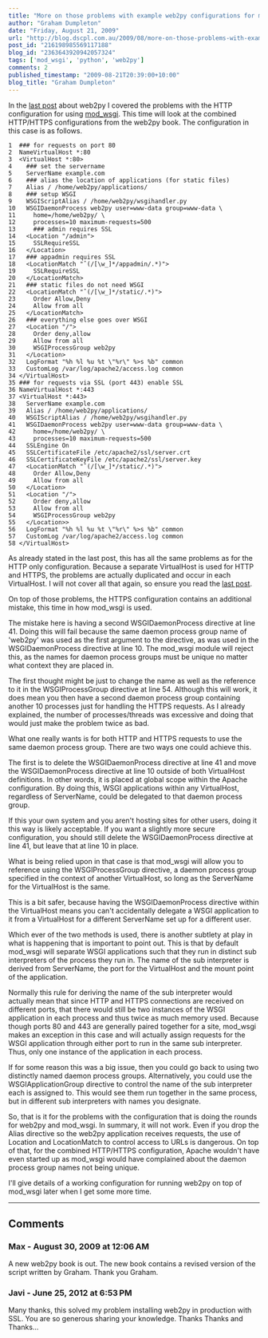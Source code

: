 ```yaml
---
title: "More on those problems with example web2py configurations for mod_wsgi."
author: "Graham Dumpleton"
date: "Friday, August 21, 2009"
url: "http://blog.dscpl.com.au/2009/08/more-on-those-problems-with-example.html"
post_id: "216198985569117188"
blog_id: "2363643920942057324"
tags: ['mod_wsgi', 'python', 'web2py']
comments: 2
published_timestamp: "2009-08-21T20:39:00+10:00"
blog_title: "Graham Dumpleton"
---
```


In the [last post](/posts/2009/08/problems-with-example-web2py/) about web2py I covered the problems with the HTTP configuration for using [mod\_wsgi](http://www.modwsgi.org). This time will look at the combined HTTP/HTTPS configurations from the web2py book. The configuration in this case is as follows.
    
    
    1  ### for requests on port 80  
    2  NameVirtualHost *:80  
    3  <VirtualHost *:80>  
    4    ### set the servername  
    5    ServerName example.com  
    6    ### alias the location of applications (for static files)  
    7    Alias / /home/web2py/applications/  
    8    ### setup WSGI  
    9    WSGIScriptAlias / /home/web2py/wsgihandler.py  
    10   WSGIDaemonProcess web2py user=www-data group=www-data \  
    11     home=/home/web2py/ \  
    12     processes=10 maximum-requests=500  
    13     ### admin requires SSL  
    14   <Location "/admin">  
    15     SSLRequireSSL  
    16   </Location>  
    17   ### appadmin requires SSL  
    18   <LocationMatch "ˆ(/[\w_]*/appadmin/.*)">  
    19     SSLRequireSSL  
    20   </LocationMatch>  
    21   ### static files do not need WSGI  
    22   <LocationMatch "ˆ(/[\w_]*/static/.*)">  
    23     Order Allow,Deny  
    24     Allow from all  
    25   </LocationMatch>  
    26   ### everything else goes over WSGI  
    27   <Location "/">  
    28     Order deny,allow  
    29     Allow from all  
    30     WSGIProcessGroup web2py  
    31   </Location>  
    32   LogFormat "%h %l %u %t \"%r\" %>s %b" common  
    33   CustomLog /var/log/apache2/access.log common  
    34 </VirtualHost>  
    35 ### for requests via SSL (port 443) enable SSL  
    36 NameVirtualHost *:443  
    37 <VirtualHost *:443>  
    38   ServerName example.com  
    39   Alias / /home/web2py/applications/  
    40   WSGIScriptAlias / /home/web2py/wsgihandler.py  
    41   WSGIDaemonProcess web2py user=www-data group=www-data \  
    42     home=/home/web2py/ \  
    43     processes=10 maximum-requests=500  
    44   SSLEngine On  
    45   SSLCertificateFile /etc/apache2/ssl/server.crt  
    46   SSLCertificateKeyFile /etc/apache2/ssl/server.key  
    47   <LocationMatch "ˆ(/[\w_]*/static/.*)">  
    48     Order Allow,Deny  
    49     Allow from all  
    50   </Location>  
    51   <Location "/">  
    52     Order deny,allow  
    53     Allow from all  
    54     WSGIProcessGroup web2py  
    55   </Location>>  
    56   LogFormat "%h %l %u %t \"%r\" %>s %b" common  
    57   CustomLog /var/log/apache2/access.log common  
    58 </VirtualHost> 

As already stated in the last post, this has all the same problems as for the HTTP only configuration. Because a separate VirtualHost is used for HTTP and HTTPS, the problems are actually duplicated and occur in each VirtualHost. I will not cover all that again, so ensure you read the [last post](/posts/2009/08/problems-with-example-web2py/).

  


On top of those problems, the HTTPS configuration contains an additional mistake, this time in how mod\_wsgi is used.

  


The mistake here is having a second WSGIDaemonProcess directive at line 41. Doing this will fail because the same daemon process group name of 'web2py' was used as the first argument to the directive, as was used in the WSGIDaemonProcess directive at line 10. The mod\_wsgi module will reject this, as the names for daemon process groups must be unique no matter what context they are placed in.

  


The first thought might be just to change the name as well as the reference to it in the WSGIProcessGroup directive at line 54. Although this will work, it does mean you then have a second daemon process group containing another 10 processes just for handling the HTTPS requests. As I already explained, the number of processes/threads was excessive and doing that would just make the problem twice as bad.

  


What one really wants is for both HTTP and HTTPS requests to use the same daemon process group. There are two ways one could achieve this.

  


The first is to delete the WSGIDaemonProcess directive at line 41 and move the WSGIDaemonProcess directive at line 10 outside of both VirtualHost definitions. In other words, it is placed at global scope within the Apache configuration. By doing this, WSGI applications within any VirtualHost, regardless of ServerName, could be delegated to that daemon process group.

  


If this your own system and you aren't hosting sites for other users, doing it this way is likely acceptable. If you want a slightly more secure configuration, you should still delete the WSGIDaemonProcess directive at line 41, but leave that at line 10 in place.

  


What is being relied upon in that case is that mod\_wsgi will allow you to reference using the WSGIProcessGroup directive, a daemon process group specified in the context of another VirtualHost, so long as the ServerName for the VirtualHost is the same.

  


This is a bit safer, because having the WSGIDaemonProcess directive within the VirtualHost means you can't accidentally delegate a WSGI application to it from a VirtualHost for a different ServerName set up for a different user.

  


Which ever of the two methods is used, there is another subtlety at play in what is happening that is important to point out. This is that by default mod\_wsgi will separate WSGI applications such that they run in distinct sub interpreters of the process they run in. The name of the sub interpreter is derived from ServerName, the port for the VirtualHost and the mount point of the application.

  


Normally this rule for deriving the name of the sub interpreter would actually mean that since HTTP and HTTPS connections are received on different ports, that there would still be two instances of the WSGI application in each process and thus twice as much memory used. Because though ports 80 and 443 are generally paired together for a site, mod\_wsgi makes an exception in this case and will actually assign requests for the WSGI application through either port to run in the same sub interpreter. Thus, only one instance of the application in each process.

  


If for some reason this was a big issue, then you could go back to using two distinctly named daemon process groups. Alternatively, you could use the WSGIApplicationGroup directive to control the name of the sub interpreter each is assigned to. This would see them run together in the same process, but in different sub interpreters with names you designate.

  


So, that is it for the problems with the configuration that is doing the rounds for web2py and mod\_wsgi. In summary, it will not work. Even if you drop the Alias directive so the web2py application receives requests, the use of Location and LocationMatch to control access to URLs is dangerous. On top of that, for the combined HTTP/HTTPS configuration, Apache wouldn't have even started up as mod\_wsgi would have complained about the daemon process group names not being unique.

  


I'll give details of a working configuration for running web2py on top of mod\_wsgi later when I get some more time.

---

## Comments

### Max - August 30, 2009 at 12:06 AM

A new web2py book is out. The new book contains a revised version of the script written by Graham. Thank you Graham.

### Javi - June 25, 2012 at 6:53 PM

Many thanks, this solved my problem installing web2py in production with SSL. You are so generous sharing your knowledge. Thanks Thanks and Thanks...

